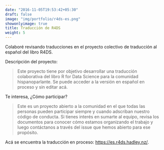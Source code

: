 ```yaml
---
date: "2016-11-05T19:53:42+05:30"
draft: false
image: "img/portfolio/r4ds-es.png"
showonlyimage: true
title: Traducción de R4DS
weight: 5
---
```


Colaboré revisando traducciones en el proyecto colectivo de traducción al español del libro R4DS.

<!--more-->

Descripción del proyecto:

>Este proyecto tiene por objetivo desarrollar una traducción colaborativa del libro R for Data Science para la comunidad hispanoparlante. Se puede acceder a la versión en español en proceso y sin editar acá.

Te interesa, ¿Cómo participar?

>Este es un proyecto abierto a la comunidad en el que todas las personas pueden participar siempre y cuando adscriban nuestro código de conducta. Si tienes interés en sumarte al equipo, revisa los documentos para conocer cómo estamos organizando el trabajo y luego contáctanos a través del issue que hemos abierto para ese propósito.

Acá se encuentra la traducción en proceso: https://es.r4ds.hadley.nz/.

